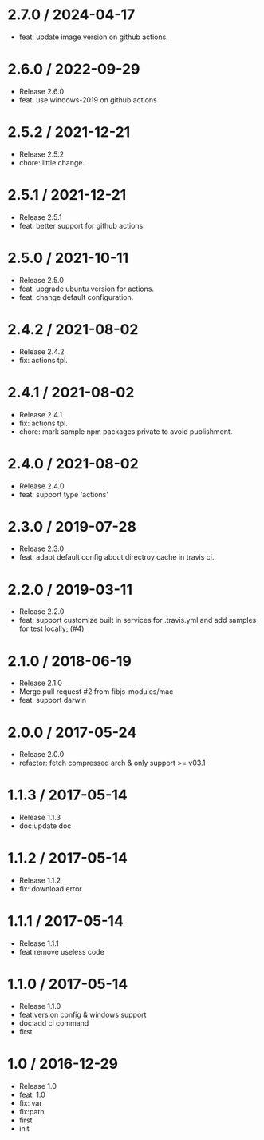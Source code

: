 
2.7.0 / 2024-04-17
==================

  * feat: update image version on github actions.

2.6.0 / 2022-09-29
==================

  * Release 2.6.0
  * feat: use windows-2019 on github actions

2.5.2 / 2021-12-21
==================

  * Release 2.5.2
  * chore: little change.

2.5.1 / 2021-12-21
==================

  * Release 2.5.1
  * feat: better support for github actions.

2.5.0 / 2021-10-11
==================

  * Release 2.5.0
  * feat: upgrade ubuntu version for actions.
  * feat: change default configuration.

2.4.2 / 2021-08-02
==================

  * Release 2.4.2
  * fix: actions tpl.

2.4.1 / 2021-08-02
==================

  * Release 2.4.1
  * fix: actions tpl.
  * chore: mark sample npm packages private to avoid publishment.

2.4.0 / 2021-08-02
==================

  * Release 2.4.0
  * feat: support type 'actions'

2.3.0 / 2019-07-28
==================

  * Release 2.3.0
  * feat: adapt default config about directroy cache in travis ci.

2.2.0 / 2019-03-11
==================

  * Release 2.2.0
  * feat: support customize built in services for .travis.yml and add samples for test locally;  (#4)

2.1.0 / 2018-06-19
==================

  * Release 2.1.0
  * Merge pull request #2 from fibjs-modules/mac
  * feat: support darwin

2.0.0 / 2017-05-24
==================

  * Release 2.0.0
  * refactor: fetch compressed arch & only support >= v03.1

1.1.3 / 2017-05-14
==================

  * Release 1.1.3
  * doc:update doc

1.1.2 / 2017-05-14
==================

  * Release 1.1.2
  * fix: download error

1.1.1 / 2017-05-14
==================

  * Release 1.1.1
  * feat:remove useless code

1.1.0 / 2017-05-14
==================

  * Release 1.1.0
  * feat:version config & windows support
  * doc:add ci command
  * first

1.0 / 2016-12-29
================

  * Release 1.0
  * feat: 1.0
  * fix: var
  * fix:path
  * first
  * init
